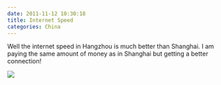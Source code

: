 ```yaml
---
date: 2011-11-12 10:30:18
title: Internet Speed
categories: China
---
```


Well the internet speed in Hangzhou is much better than Shanghai. I am paying the same amount of money as in Shanghai but getting a better connection!

![](/img/1587255700.png)
